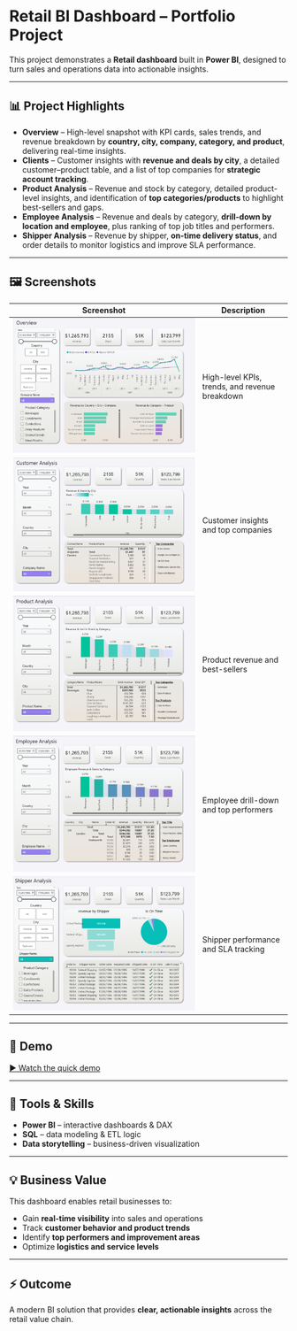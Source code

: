 # Retail BI Dashboard – Portfolio Project

This project demonstrates a **Retail dashboard** built in **Power BI**, designed to turn sales and operations data into actionable insights.  

---

## 📊 Project Highlights
- **Overview** – High-level snapshot with KPI cards, sales trends, and revenue breakdown by **country, city, company, category, and product**, delivering real-time insights.  
- **Clients** – Customer insights with **revenue and deals by city**, a detailed customer–product table, and a list of top companies for **strategic account tracking**.  
- **Product Analysis** – Revenue and stock by category, detailed product-level insights, and identification of **top categories/products** to highlight best-sellers and gaps.  
- **Employee Analysis** – Revenue and deals by category, **drill-down by location and employee**, plus ranking of top job titles and performers.  
- **Shipper Analysis** – Revenue by shipper, **on-time delivery status**, and order details to monitor logistics and improve SLA performance.  

---

## 🖼️ Screenshots
| Screenshot | Description |
|------------|-------------|
| ![Overview](01Overview.png) | High-level KPIs, trends, and revenue breakdown |
| ![Clients](02cilents.png) | Customer insights and top companies |
| ![Product](03Product.png) | Product revenue and best-sellers |
| ![Employee](04Employee.png) | Employee drill-down and top performers |
| ![Shipper](05Shipper.png) | Shipper performance and SLA tracking |

---

## 🎥 Demo
[▶ Watch the quick demo](Quick%20video.mp4)

---

## 🚀 Tools & Skills
- **Power BI** – interactive dashboards & DAX  
- **SQL** – data modeling & ETL logic  
- **Data storytelling** – business-driven visualization  

---

## 💡 Business Value
This dashboard enables retail businesses to:  
- Gain **real-time visibility** into sales and operations  
- Track **customer behavior and product trends**  
- Identify **top performers and improvement areas**  
- Optimize **logistics and service levels**  

---

## ⚡ Outcome
A modern BI solution that provides **clear, actionable insights** across the retail value chain.
